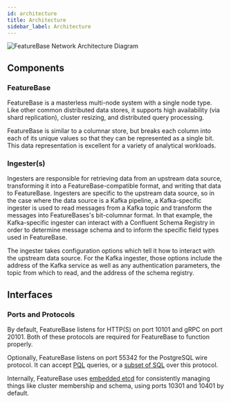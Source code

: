 ```yaml
---
id: architecture
title: Architecture
sidebar_label: Architecture
---
```


![FeatureBase Network Architecture Diagram](/img/molecula-architecture-diagram.png "FeatureBase Network Architecture Diagram")


## Components


### FeatureBase

FeatureBase  is a masterless multi-node system with a single node type. Like other common distributed data stores, it supports high availability (via shard replication), cluster resizing, and distributed query processing.

FeatureBase is similar to a columnar store, but breaks each column into each of its unique values so that they can be represented as a single bit. This data representation is excellent for a variety of analytical workloads.


### Ingester(s)

Ingesters are responsible for retrieving data from an upstream data source, transforming it into a FeatureBase-compatible format, and writing that data to FeatureBase. Ingesters are specific to the upstream data source, so in the case where the data source is a Kafka pipeline, a Kafka-specific ingester is used to read messages from a Kafka topic and transform the messages into FeatureBases's bit-columnar format. In that example, the Kafka-specific ingester can interact with a Confluent Schema Registry in order to determine message schema and to inform the specific field types used in FeatureBase.

The ingester takes configuration options which tell it how to interact with the upstream data source. For the Kafka ingester, those options include the address of the Kafka service as well as any authentication parameters, the topic from which to read, and the address of the schema registry.


## Interfaces


### Ports and Protocols

By default, FeatureBase listens for HTTP(S) on port 10101 and gRPC on port 20101. Both of these protocols are required for FeatureBase to function properly.

Optionally, FeatureBase listens on port 55342 for the PostgreSQL wire protocol. It can accept [PQL](/data-querying/pql/introduction) queries, or a [subset of SQL](/reference/data-querying/sql) over this protocol.

Internally, FeatureBase uses [embedded etcd](https://pkg.go.dev/github.com/coreos/etcd/embed) for consistently managing things like cluster membership and schema, using ports 10301 and 10401 by default.

